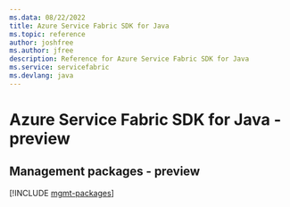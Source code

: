 ```yaml
---
ms.data: 08/22/2022
title: Azure Service Fabric SDK for Java
ms.topic: reference
author: joshfree
ms.author: jfree
description: Reference for Azure Service Fabric SDK for Java
ms.service: servicefabric
ms.devlang: java
---
```

# Azure Service Fabric SDK for Java - preview

## Management packages - preview
[!INCLUDE [mgmt-packages](service-fabric-mgmt-index.md)]